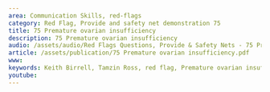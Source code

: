 ```yaml
---
area: Communication Skills, red-flags
category: Red Flag, Provide and safety net demonstration 75
title: 75 Premature ovarian insufficiency
description: 75 Premature ovarian insufficiency
audio: /assets/audio/Red Flags Questions, Provide & Safety Nets - 75 Premature ovarian failure - MQ.mp3
article: /assets/publication/75 Premature ovarian insufficiency.pdf
www: 
keywords: Keith Birrell, Tamzin Ross, red flag, Premature ovarian insufficiency
youtube: 
--- 
```


